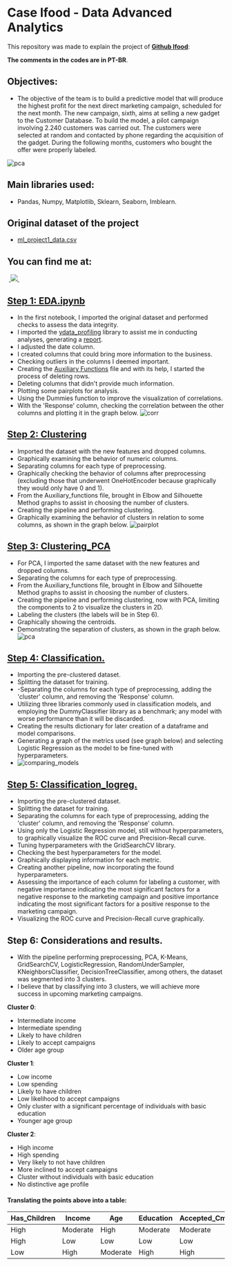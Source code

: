 # Case Ifood - Data Advanced Analytics

This repository was made to explain the project of **[Github Ifood](https://github.com/ifood/ifood-data-business-analyst-test)**:

**The comments in the codes are in PT-BR**.
## Objectives:
- The objective of the team is to build a predictive model that will produce the highest profit for the 
next direct marketing campaign, scheduled for the next month. The new campaign, sixth, aims at 
selling a new gadget to the Customer Database. To build the model, a pilot campaign involving 2.240 
customers was carried out. The customers were selected at random and contacted by phone 
regarding the acquisition of the gadget. During the following months, customers who bought the 
offer were properly labeled.

 ![pca](images//pca_clusters.png)

## Main libraries used:
- Pandas, Numpy, Matplotlib, Sklearn, Seaborn, Imblearn.
## Original dataset of the project
- [ml_project1_data.csv](https://github.com/BrunoFelipeCB/Case-Ifood/blob/main/data/ml_project1_data.csv)
## You can find me at:
&nbsp;<a href="https://www.linkedin.com/in/brunofcb/">
  <img src="https://img.shields.io/badge/linkedin-%230077B5.svg?style=for-the-badge&logo=linkedin&logoColor=white">
</a>&nbsp;
## [Step 1: EDA.ipynb](https://github.com/BrunoFelipeCB/Case-Ifood/blob/main/notebooks/01-%20EDA.ipynb)
- In the first notebook, I imported the original dataset and performed checks to assess the data integrity.
- I imported the [ydata_profiling](https://github.com/ydataai/ydata-profiling) library to assist me in conducting analyses, generating a [report](https://github.com/BrunoFelipeCB/Case-Ifood/tree/main/report).
- I adjusted the date column.
- I created columns that could bring more information to the business.
- Checking outliers in the columns I deemed important.
- Creating the [Auxiliary Functions](https://github.com/BrunoFelipeCB/Case-Ifood/blob/main/notebooks/Auxiliary_functions.py) file and with its help, I started the process of deleting rows.
- Deleting columns that didn't provide much information.
- Plotting some pairplots for analysis.
- Using the Dummies function to improve the visualization of correlations.
- With the 'Response' column, checking the correlation between the other columns and plotting it in the graph below.
![corr](images//corr.jpg)
## [Step 2: Clustering](https://github.com/BrunoFelipeCB/Case-Ifood/blob/main/notebooks/02-%20Clustering.ipynb)
- Imported the dataset with the new features and dropped columns.
- Graphically examining the behavior of numeric columns.
- Separating columns for each type of preprocessing.
- Graphically checking the behavior of columns after preprocessing (excluding those that underwent OneHotEncoder because graphically they would only have 0 and 1).
- From the Auxiliary_functions file, brought in Elbow and Silhouette Method graphs to assist in choosing the number of clusters.
- Creating the pipeline and performing clustering.
- Graphically examining the behavior of clusters in relation to some columns, as shown in the graph below.
![pairplot](images///pairplot_clusters.png)
## [Step 3: Clustering_PCA](https://github.com/BrunoFelipeCB/Case-Ifood/blob/main/notebooks/03-%20Clustering_PCA.ipynb)
- For PCA, I imported the same dataset with the new features and dropped columns.
- Separating the columns for each type of preprocessing.
- From the Auxiliary_functions file, brought in Elbow and Silhouette Method graphs to assist in choosing the number of clusters.
- Creating the pipeline and performing clustering, now with PCA, limiting the components to 2 to visualize the clusters in 2D.
- Labeling the clusters (the labels will be in Step 6).
- Graphically showing the centroids.
- Demonstrating the separation of clusters, as shown in the graph below.
![pca](images///pca_clusters.png)
## [Step 4: Classification.](https://github.com/BrunoFelipeCB/Case-Ifood/blob/main/notebooks/04-%20Classification.ipynb)
- Importing the pre-clustered dataset.
- Splitting the dataset for training.
- -Separating the columns for each type of preprocessing, adding the 'cluster' column, and removing the 'Response' column.
- Utilizing three libraries commonly used in classification models, and employing the DummyClassifier library as a benchmark; any model with worse performance than it will be discarded.
- Creating the results dictionary for later creation of a dataframe and model comparisons.
- Generating a graph of the metrics used (see graph below) and selecting Logistic Regression as the model to be fine-tuned with hyperparameters.
- ![comparing_models](images///comparing_models.png)
## [Step 5: Classification_logreg.](https://github.com/BrunoFelipeCB/Case-Ifood/blob/main/notebooks/05-%20Classification_logreg.ipynb)
- Importing the pre-clustered dataset.
- Splitting the dataset for training.
- Separating the columns for each type of preprocessing, adding the 'cluster' column, and removing the 'Response' column.
- Using only the Logistic Regression model, still without hyperparameters, to graphically visualize the ROC curve and Precision-Recall curve.
- Tuning hyperparameters with the GridSearchCV library.
- Checking the best hyperparameters for the model.
- Graphically displaying information for each metric.
- Creating another pipeline, now incorporating the found hyperparameters.
- Assessing the importance of each column for labeling a customer, with negative importance indicating the most significant factors for a negative response to the marketing campaign and positive importance indicating the most significant factors for a positive response to the marketing campaign.
- Visualizing the ROC curve and Precision-Recall curve graphically.
## Step 6: Considerations and results.

- With the pipeline performing preprocessing, PCA, K-Means, GridSearchCV, LogisticRegression, RandomUnderSampler, KNeighborsClassifier, DecisionTreeClassifier, among others, the dataset was segmented into 3 clusters.
- I believe that by classifying into 3 clusters, we will achieve more success in upcoming marketing campaigns.

**Cluster 0**:

- Intermediate income
- Intermediate spending
- Likely to have children
- Likely to accept campaigns
- Older age group

**Cluster 1**:

- Low income
- Low spending
- Likely to have children
- Low likelihood to accept campaigns
- Only cluster with a significant percentage of individuals with basic education
- Younger age group

**Cluster 2**:

- High income
- High spending
- Very likely to not have children
- More inclined to accept campaigns
- Cluster without individuals with basic education
- No distinctive age profile

#### Translating the points above into a table:
Has_Children | Income | Age | Education | Accepted_Cmp_Total | Mnt_Total | Cluster
--- | --- | --- | --- | --- | --- | ---
High | Moderate | High | Moderate | Moderate | Moderate | 0 
High | Low | Low | Low | Low | Low | 1
Low | High | Moderate | High | High | High | 2
